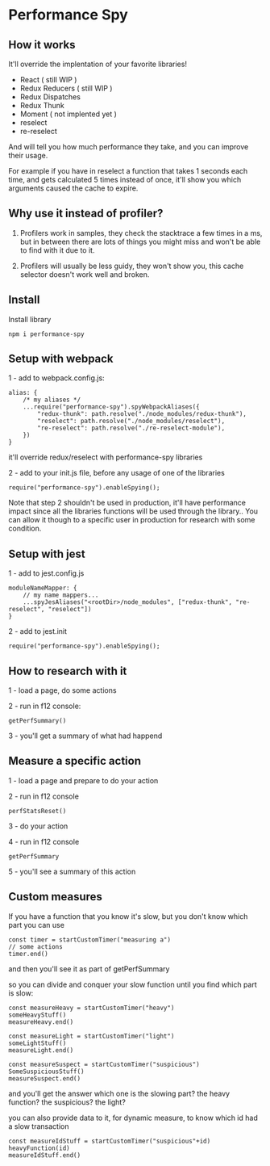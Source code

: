 
# Performance Spy

## How it works

It'll override the implentation of your favorite libraries!

- React ( still WIP )
- Redux Reducers ( still WIP )
- Redux Dispatches
- Redux Thunk
- Moment ( not implented yet )
- reselect
- re-reselect

And will tell you how much performance they take, and you can improve their usage.

For example if you have in reselect a function that takes 1 seconds each time, and gets calculated 5 times instead of once, it'll show you which arguments caused the cache to expire.

## Why use it instead of profiler?

1. Profilers work in samples, they check the stacktrace a few times in a ms, but in between there are lots of things you might miss and won't be able to find with it due to it.

2. Profilers will usually be less guidy, they won't show you, this cache selector doesn't work well and broken.

## Install

Install library

    npm i performance-spy

## Setup with webpack

1 - add to webpack.config.js:

    alias: {
        /* my aliases */
        ...require("performance-spy").spyWebpackAliases({
            "redux-thunk": path.resolve("./node_modules/redux-thunk"),
            "reselect": path.resolve("./node_modules/reselect"),
            "re-reselect": path.resolve("./re-reselect-module"),
        })
    }

it'll override redux/reselect with performance-spy libraries

2 - add to your init.js file, before any usage of one of the libraries

    require("performance-spy").enableSpying();

Note that step 2 shouldn't be used in production, it'll have performance impact since all the libraries functions will be used through the library..
You can allow it though to a specific user in production for research with some condition.


## Setup with jest

1 - add to jest.config.js

    moduleNameMapper: {
        // my name mappers...
        ...spyJesAliases("<rootDir>/node_modules", ["redux-thunk", "re-reselect", "reselect"])
    }

2 - add to jest.init

    require("performance-spy").enableSpying();

## How to research with it

1 - load a page, do some actions

2 - run in f12 console:

    getPerfSummary()

3 - you'll get a summary of what had happend

## Measure a specific action

1 - load a page and prepare to do your action

2 - run in f12 console 

    perfStatsReset()

3 - do your action

4 - run in f12 console

    getPerfSummary

5 - you'll see a summary of this action

## Custom measures

If you have a function that you know it's slow, but you don't know which part
you can use 

    const timer = startCustomTimer("measuring a")
    // some actions
    timer.end()

and then you'll see it as part of getPerfSummary

so you can divide and conquer your slow function until you find which part is slow:

    const measureHeavy = startCustomTimer("heavy")
    someHeavyStuff()
    measureHeavy.end()

    const measureLight = startCustomTimer("light")
    someLightStuff()
    measureLight.end()

    const measureSuspect = startCustomTimer("suspicious")
    SomeSuspiciousStuff()
    measureSuspect.end()

and you'll get the answer which one is the slowing part? the heavy function? the suspicious? the light?


you can also provide data to it, for dynamic measure, to know which id had a slow transaction

    const measureIdStuff = startCustomTimer("suspicious"+id)
    heavyFunction(id)
    measureIdStuff.end()




